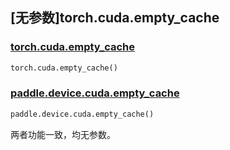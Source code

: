 ## [无参数]torch.cuda.empty_cache

### [torch.cuda.empty_cache](https://pytorch.org/docs/1.13/generated/torch.cuda.empty_cache.html#torch.cuda.empty_cache)

```python
torch.cuda.empty_cache()
```

### [paddle.device.cuda.empty_cache](https://www.paddlepaddle.org.cn/documentation/docs/zh/api/paddle/device/cuda/empty_cache_cn.html)

```python
paddle.device.cuda.empty_cache()
```

两者功能一致，均无参数。
